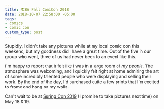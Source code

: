 ```yaml
---
title: MCBA Fall ComiCon 2018
date: 2018-10-07 22:58:00 -05:00
tags:
- comics
- comic con
custom_type: post
---
```


Stupidly, I didn't take any pictures while at my local comic con this weekend, but my goodness did I have a great time. Out of the five in our group who went, three of us had never been to an event like this.

I'm happy to report that it felt like I was in a large room of *my people*. The atmosphere was welcoming, and I quickly felt right at home admiring the art of some incredibly talented people who were displaying and selling their work. By the end of the day, I'd purchased quite a few prints that I'm excited to frame and hang on my walls.

Can't wait to be at [Spring Con 2019](https://www.mcbacomicons.com/) (I promise to take pictures next time) on May 18 & 19.

